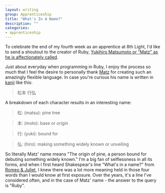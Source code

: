 ```yaml
---
layout: writing
group: Apprenticeship
title: "What's In A Name?"
description: ""
categories:
- apprenticeship
---
```


To celebrate the end of my fourth week as an apprentice at 8th Light, I'd like to send a shoutout to the creator of Ruby, [Yukihiro Matsumoto or "Matz" as he is affectionately called](http://en.wikipedia.org/wiki/Yukihiro_Matsumoto).

Just about everyday when programming in Ruby, I enjoy the process so much that I feel the desire to personally thank [Matz](https://twitter.com/matz_translated) for creating such an amazingly flexible language. In case you're curious his name is written in [kanji](http://en.wikipedia.org/wiki/Kanji) like this:

> 松本 行弘

A breakdown of each character results in an interesting name:

> 松: (matsu): pine tree

> 本: (moto): base or origin

> 行: (yuki): bound for

> 弘: (hiro): making something widely known or unveiling

So literally Matz' name means "The origin of pine, a person bound for debuting something widely known." I'm a big fan of selflessness in all its forms, and when I first heard Shakespear's line "What's in a name?" from [Romeo & Juliet](http://shakespeare.mit.edu/romeo_juliet/full.html), I knew there was a lot more meaning held in those four words than I would know at first exposure. Over the years, it's a line I've considered often, and in the case of Matz' name - the answer to the query is "Ruby".
